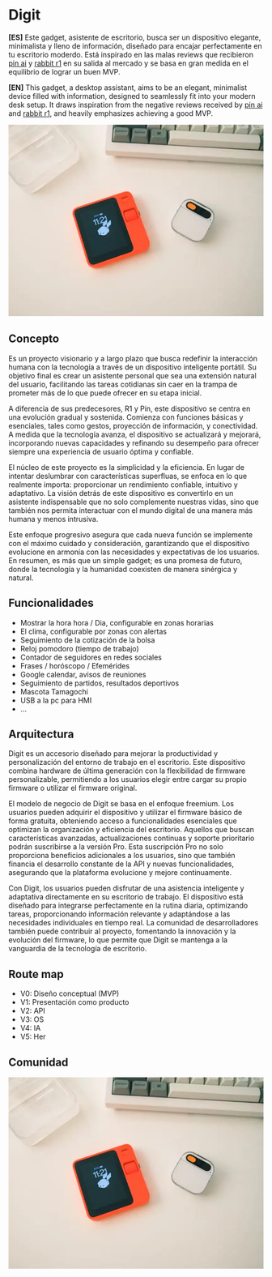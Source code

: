 # Digit
**[ES]** Este gadget, asistente de escritorio, busca ser un dispositivo elegante, minimalista y lleno de información, diseñado para encajar perfectamente en tu escritorio moderdo. Está inspirado en las malas reviews que recibieron [pin ai](https://humane.com/) y [rabbit r1](https://www.rabbit.tech/) en su salida al mercado y se basa en gran medida en el equilibrio de lograr un buen MVP.

**[EN]** This gadget, a desktop assistant, aims to be an elegant, minimalist device filled with information, designed to seamlessly fit into your modern desk setup. It draws inspiration from the negative reviews received by [pin ai](https://humane.com/) and [rabbit r1](https://www.rabbit.tech/), and heavily emphasizes achieving a good MVP.


<p align="center">
  <img src="img/01-AIwereable.webp">
</p>


## Concepto
Es un proyecto visionario y a largo plazo que busca redefinir la interacción humana con la tecnología a través de un dispositivo inteligente portátil. Su objetivo final es crear un asistente personal que sea una extensión natural del usuario, facilitando las tareas cotidianas sin caer en la trampa de prometer más de lo que puede ofrecer en su etapa inicial.

A diferencia de sus predecesores, R1 y Pin, este dispositivo se centra en una evolución gradual y sostenida. Comienza con funciones básicas y esenciales, tales como gestos, proyección de información, y conectividad. A medida que la tecnología avanza, el dispositivo se actualizará y mejorará, incorporando nuevas capacidades y refinando su desempeño para ofrecer siempre una experiencia de usuario óptima y confiable.

El núcleo de este proyecto es la simplicidad y la eficiencia. En lugar de intentar deslumbrar con características superfluas, se enfoca en lo que realmente importa: proporcionar un rendimiento confiable, intuitivo y adaptativo. La visión detrás de este dispositivo es convertirlo en un asistente indispensable que no solo complemente nuestras vidas, sino que también nos permita interactuar con el mundo digital de una manera más humana y menos intrusiva.

Este enfoque progresivo asegura que cada nueva función se implemente con el máximo cuidado y consideración, garantizando que el dispositivo evolucione en armonía con las necesidades y expectativas de los usuarios. En resumen, es más que un simple gadget; es una promesa de futuro, donde la tecnología y la humanidad coexisten de manera sinérgica y natural.

## Funcionalidades
* Mostrar la hora hora / Dia, configurable en zonas horarias
* El clima, configurable por zonas con alertas
* Seguimiento de la cotización de la bolsa
* Reloj pomodoro (tiempo de trabajo)
* Contador de seguidores en redes sociales
* Frases / horóscopo / Efemérides
* Google calendar, avisos de reuniones
* Seguimiento de partidos, resultados deportivos
* Mascota Tamagochi
* USB a la pc para HMI
* ...


## Arquitectura
Digit es un accesorio diseñado para mejorar la productividad y personalización del entorno de trabajo en el escritorio. Este dispositivo combina hardware de última generación con la flexibilidad de firmware personalizable, permitiendo a los usuarios elegir entre cargar su propio firmware o utilizar el firmware original.

El modelo de negocio de Digit se basa en el enfoque freemium. Los usuarios pueden adquirir el dispositivo y utilizar el firmware básico de forma gratuita, obteniendo acceso a funcionalidades esenciales que optimizan la organización y eficiencia del escritorio. Aquellos que buscan características avanzadas, actualizaciones continuas y soporte prioritario podrán suscribirse a la versión Pro. Esta suscripción Pro no solo proporciona beneficios adicionales a los usuarios, sino que también financia el desarrollo constante de la API y nuevas funcionalidades, asegurando que la plataforma evolucione y mejore continuamente.

Con Digit, los usuarios pueden disfrutar de una asistencia inteligente y adaptativa directamente en su escritorio de trabajo. El dispositivo está diseñado para integrarse perfectamente en la rutina diaria, optimizando tareas, proporcionando información relevante y adaptándose a las necesidades individuales en tiempo real. La comunidad de desarrolladores también puede contribuir al proyecto, fomentando la innovación y la evolución del firmware, lo que permite que Digit se mantenga a la vanguardia de la tecnología de escritorio.


## Route map
* V0: Diseño conceptual (MVP)
* V1: Presentación como producto
* V2: API
* V3: OS
* V4: IA
* V5: Her

## Comunidad


<p align="center">
  <img src="img/01-AIwereable.webp">
</p>
